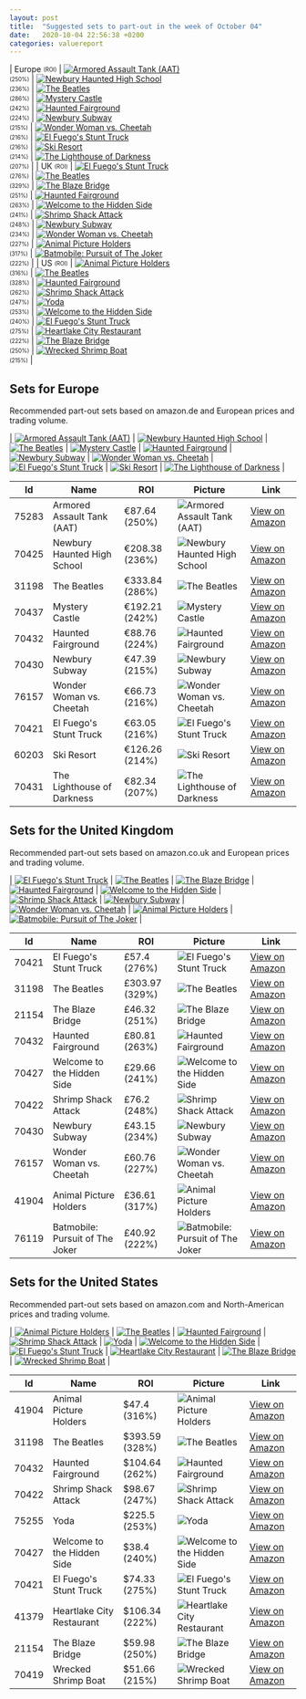 ```yaml
---
layout: post
title:  "Suggested sets to part-out in the week of October 04"
date:   2020-10-04 22:56:38 +0200
categories: valuereport
---
```


| Europe <sub><sup>(ROI)</sup></sub> | [![Armored Assault Tank (AAT)](https://images.brickset.com/sets/small/75283-1.jpg "Armored Assault Tank (AAT)")](https://www.amazon.de/dp/B081P5P1SM)<br><sub><sup>(250%)</sup></sub> | [![Newbury Haunted High School](https://images.brickset.com/sets/small/70425-1.jpg "Newbury Haunted High School")](https://www.amazon.de/dp/B07ND99DMZ)<br><sub><sup>(236%)</sup></sub> | [![The Beatles](https://images.brickset.com/sets/small/31198-1.jpg "The Beatles")](https://www.amazon.de/dp/B0858LSYXZ)<br><sub><sup>(286%)</sup></sub> | [![Mystery Castle](https://images.brickset.com/sets/small/70437-1.jpg "Mystery Castle")](https://www.amazon.de/dp/B0813RBV8X)<br><sub><sup>(242%)</sup></sub> | [![Haunted Fairground](https://images.brickset.com/sets/small/70432-1.jpg "Haunted Fairground")](https://www.amazon.de/dp/B07WD6385Y)<br><sub><sup>(224%)</sup></sub> | [![Newbury Subway](https://images.brickset.com/sets/small/70430-1.jpg "Newbury Subway")](https://www.amazon.de/dp/B07W5PTR8N)<br><sub><sup>(215%)</sup></sub> | [![Wonder Woman vs. Cheetah](https://images.brickset.com/sets/small/76157-1.jpg "Wonder Woman vs. Cheetah")](https://www.amazon.de/dp/B07YG91326)<br><sub><sup>(216%)</sup></sub> | [![El Fuego's Stunt Truck](https://images.brickset.com/sets/small/70421-1.jpg "El Fuego's Stunt Truck")](https://www.amazon.de/dp/B07NRT576H)<br><sub><sup>(216%)</sup></sub> | [![Ski Resort](https://images.brickset.com/sets/small/60203-1.jpg "Ski Resort")](https://www.amazon.de/dp/B07NZ6NBQW)<br><sub><sup>(214%)</sup></sub> | [![The Lighthouse of Darkness](https://images.brickset.com/sets/small/70431-1.jpg "The Lighthouse of Darkness")](https://www.amazon.de/dp/B07W8XYTS3)<br><sub><sup>(207%)</sup></sub> |
| UK <sub><sup>(ROI)</sup></sub> | [![El Fuego's Stunt Truck](https://images.brickset.com/sets/small/70421-1.jpg "El Fuego's Stunt Truck")](https://www.amazon.co.uk/dp/B07NRT576H)<br><sub><sup>(276%)</sup></sub> | [![The Beatles](https://images.brickset.com/sets/small/31198-1.jpg "The Beatles")](https://www.amazon.co.uk/dp/B0858LSYXZ)<br><sub><sup>(329%)</sup></sub> | [![The Blaze Bridge](https://images.brickset.com/sets/small/21154-1.jpg "The Blaze Bridge")](https://www.amazon.co.uk/dp/B07NDBGKPG)<br><sub><sup>(251%)</sup></sub> | [![Haunted Fairground](https://images.brickset.com/sets/small/70432-1.jpg "Haunted Fairground")](https://www.amazon.co.uk/dp/B07WD6385Y)<br><sub><sup>(263%)</sup></sub> | [![Welcome to the Hidden Side](https://images.brickset.com/sets/small/70427-1.jpg "Welcome to the Hidden Side")](https://www.amazon.co.uk/dp/B07WHFF8VG)<br><sub><sup>(241%)</sup></sub> | [![Shrimp Shack Attack](https://images.brickset.com/sets/small/70422-1.jpg "Shrimp Shack Attack")](https://www.amazon.co.uk/dp/B07Q1JZT5K)<br><sub><sup>(248%)</sup></sub> | [![Newbury Subway](https://images.brickset.com/sets/small/70430-1.jpg "Newbury Subway")](https://www.amazon.co.uk/dp/B07W5PTR8N)<br><sub><sup>(234%)</sup></sub> | [![Wonder Woman vs. Cheetah](https://images.brickset.com/sets/small/76157-1.jpg "Wonder Woman vs. Cheetah")](https://www.amazon.co.uk/dp/B07YG91326)<br><sub><sup>(227%)</sup></sub> | [![Animal Picture Holders](https://images.brickset.com/sets/small/41904-1.jpg "Animal Picture Holders")](https://www.amazon.co.uk/dp/B085YVNX24)<br><sub><sup>(317%)</sup></sub> | [![Batmobile: Pursuit of The Joker](https://images.brickset.com/sets/small/76119-1.jpg "Batmobile: Pursuit of The Joker")](https://www.amazon.co.uk/dp/B07KTV6FZV)<br><sub><sup>(222%)</sup></sub> |
| US <sub><sup>(ROI)</sup></sub> | [![Animal Picture Holders](https://images.brickset.com/sets/small/41904-1.jpg "Animal Picture Holders")](https://www.amazon.com/dp/B085YVNX24)<br><sub><sup>(316%)</sup></sub> | [![The Beatles](https://images.brickset.com/sets/small/31198-1.jpg "The Beatles")](https://www.amazon.com/dp/B0858LSYXZ)<br><sub><sup>(328%)</sup></sub> | [![Haunted Fairground](https://images.brickset.com/sets/small/70432-1.jpg "Haunted Fairground")](https://www.amazon.com/dp/B07WD6385Y)<br><sub><sup>(262%)</sup></sub> | [![Shrimp Shack Attack](https://images.brickset.com/sets/small/70422-1.jpg "Shrimp Shack Attack")](https://www.amazon.com/dp/B07Q1JZT5K)<br><sub><sup>(247%)</sup></sub> | [![Yoda](https://images.brickset.com/sets/small/75255-1.jpg "Yoda")](https://www.amazon.com/dp/B07NDB2SFH)<br><sub><sup>(253%)</sup></sub> | [![Welcome to the Hidden Side](https://images.brickset.com/sets/small/70427-1.jpg "Welcome to the Hidden Side")](https://www.amazon.com/dp/B07WHFF8VG)<br><sub><sup>(240%)</sup></sub> | [![El Fuego's Stunt Truck](https://images.brickset.com/sets/small/70421-1.jpg "El Fuego's Stunt Truck")](https://www.amazon.com/dp/B07NRT576H)<br><sub><sup>(275%)</sup></sub> | [![Heartlake City Restaurant](https://images.brickset.com/sets/small/41379-1.jpg "Heartlake City Restaurant")](https://www.amazon.com/dp/B07QVSBM3T)<br><sub><sup>(222%)</sup></sub> | [![The Blaze Bridge](https://images.brickset.com/sets/small/21154-1.jpg "The Blaze Bridge")](https://www.amazon.com/dp/B07NDBGKPG)<br><sub><sup>(250%)</sup></sub> | [![Wrecked Shrimp Boat](https://images.brickset.com/sets/small/70419-1.jpg "Wrecked Shrimp Boat")](https://www.amazon.com/dp/B07NRSSYLG)<br><sub><sup>(215%)</sup></sub> |

<!--more-->
## Sets for Europe
Recommended part-out sets based on amazon.de and European prices and trading volume.

| [![Armored Assault Tank (AAT)](https://images.brickset.com/sets/small/75283-1.jpg "Armored Assault Tank (AAT)")](https://www.amazon.de/dp/B081P5P1SM) | [![Newbury Haunted High School](https://images.brickset.com/sets/small/70425-1.jpg "Newbury Haunted High School")](https://www.amazon.de/dp/B07ND99DMZ) | [![The Beatles](https://images.brickset.com/sets/small/31198-1.jpg "The Beatles")](https://www.amazon.de/dp/B0858LSYXZ) | [![Mystery Castle](https://images.brickset.com/sets/small/70437-1.jpg "Mystery Castle")](https://www.amazon.de/dp/B0813RBV8X) | [![Haunted Fairground](https://images.brickset.com/sets/small/70432-1.jpg "Haunted Fairground")](https://www.amazon.de/dp/B07WD6385Y) | [![Newbury Subway](https://images.brickset.com/sets/small/70430-1.jpg "Newbury Subway")](https://www.amazon.de/dp/B07W5PTR8N) | [![Wonder Woman vs. Cheetah](https://images.brickset.com/sets/small/76157-1.jpg "Wonder Woman vs. Cheetah")](https://www.amazon.de/dp/B07YG91326) | [![El Fuego's Stunt Truck](https://images.brickset.com/sets/small/70421-1.jpg "El Fuego's Stunt Truck")](https://www.amazon.de/dp/B07NRT576H) | [![Ski Resort](https://images.brickset.com/sets/small/60203-1.jpg "Ski Resort")](https://www.amazon.de/dp/B07NZ6NBQW) | [![The Lighthouse of Darkness](https://images.brickset.com/sets/small/70431-1.jpg "The Lighthouse of Darkness")](https://www.amazon.de/dp/B07W8XYTS3) |


Id | Name | ROI | Picture | Link
---|---|---|---|---
75283 | Armored Assault Tank (AAT) | &#8364;87.64 (250%) | ![Armored Assault Tank (AAT)](https://images.brickset.com/sets/small/75283-1.jpg "Armored Assault Tank (AAT)") | [View on Amazon](B081P5P1SM)
70425 | Newbury Haunted High School | &#8364;208.38 (236%) | ![Newbury Haunted High School](https://images.brickset.com/sets/small/70425-1.jpg "Newbury Haunted High School") | [View on Amazon](B07ND99DMZ)
31198 | The Beatles | &#8364;333.84 (286%) | ![The Beatles](https://images.brickset.com/sets/small/31198-1.jpg "The Beatles") | [View on Amazon](B0858LSYXZ)
70437 | Mystery Castle | &#8364;192.21 (242%) | ![Mystery Castle](https://images.brickset.com/sets/small/70437-1.jpg "Mystery Castle") | [View on Amazon](B0813RBV8X)
70432 | Haunted Fairground | &#8364;88.76 (224%) | ![Haunted Fairground](https://images.brickset.com/sets/small/70432-1.jpg "Haunted Fairground") | [View on Amazon](B07WD6385Y)
70430 | Newbury Subway | &#8364;47.39 (215%) | ![Newbury Subway](https://images.brickset.com/sets/small/70430-1.jpg "Newbury Subway") | [View on Amazon](B07W5PTR8N)
76157 | Wonder Woman vs. Cheetah | &#8364;66.73 (216%) | ![Wonder Woman vs. Cheetah](https://images.brickset.com/sets/small/76157-1.jpg "Wonder Woman vs. Cheetah") | [View on Amazon](B07YG91326)
70421 | El Fuego's Stunt Truck | &#8364;63.05 (216%) | ![El Fuego's Stunt Truck](https://images.brickset.com/sets/small/70421-1.jpg "El Fuego's Stunt Truck") | [View on Amazon](B07NRT576H)
60203 | Ski Resort | &#8364;126.26 (214%) | ![Ski Resort](https://images.brickset.com/sets/small/60203-1.jpg "Ski Resort") | [View on Amazon](B07NZ6NBQW)
70431 | The Lighthouse of Darkness | &#8364;82.34 (207%) | ![The Lighthouse of Darkness](https://images.brickset.com/sets/small/70431-1.jpg "The Lighthouse of Darkness") | [View on Amazon](B07W8XYTS3)

## Sets for the United Kingdom
Recommended part-out sets based on amazon.co.uk and European prices and trading volume.

| [![El Fuego's Stunt Truck](https://images.brickset.com/sets/small/70421-1.jpg "El Fuego's Stunt Truck")](https://www.amazon.co.uk/dp/B07NRT576H) | [![The Beatles](https://images.brickset.com/sets/small/31198-1.jpg "The Beatles")](https://www.amazon.co.uk/dp/B0858LSYXZ) | [![The Blaze Bridge](https://images.brickset.com/sets/small/21154-1.jpg "The Blaze Bridge")](https://www.amazon.co.uk/dp/B07NDBGKPG) | [![Haunted Fairground](https://images.brickset.com/sets/small/70432-1.jpg "Haunted Fairground")](https://www.amazon.co.uk/dp/B07WD6385Y) | [![Welcome to the Hidden Side](https://images.brickset.com/sets/small/70427-1.jpg "Welcome to the Hidden Side")](https://www.amazon.co.uk/dp/B07WHFF8VG) | [![Shrimp Shack Attack](https://images.brickset.com/sets/small/70422-1.jpg "Shrimp Shack Attack")](https://www.amazon.co.uk/dp/B07Q1JZT5K) | [![Newbury Subway](https://images.brickset.com/sets/small/70430-1.jpg "Newbury Subway")](https://www.amazon.co.uk/dp/B07W5PTR8N) | [![Wonder Woman vs. Cheetah](https://images.brickset.com/sets/small/76157-1.jpg "Wonder Woman vs. Cheetah")](https://www.amazon.co.uk/dp/B07YG91326) | [![Animal Picture Holders](https://images.brickset.com/sets/small/41904-1.jpg "Animal Picture Holders")](https://www.amazon.co.uk/dp/B085YVNX24) | [![Batmobile: Pursuit of The Joker](https://images.brickset.com/sets/small/76119-1.jpg "Batmobile: Pursuit of The Joker")](https://www.amazon.co.uk/dp/B07KTV6FZV) |


Id | Name | ROI | Picture | Link
---|---|---|---|---
70421 | El Fuego's Stunt Truck | &#163;57.4 (276%) | ![El Fuego's Stunt Truck](https://images.brickset.com/sets/small/70421-1.jpg "El Fuego's Stunt Truck") | [View on Amazon](B07NRT576H)
31198 | The Beatles | &#163;303.97 (329%) | ![The Beatles](https://images.brickset.com/sets/small/31198-1.jpg "The Beatles") | [View on Amazon](B0858LSYXZ)
21154 | The Blaze Bridge | &#163;46.32 (251%) | ![The Blaze Bridge](https://images.brickset.com/sets/small/21154-1.jpg "The Blaze Bridge") | [View on Amazon](B07NDBGKPG)
70432 | Haunted Fairground | &#163;80.81 (263%) | ![Haunted Fairground](https://images.brickset.com/sets/small/70432-1.jpg "Haunted Fairground") | [View on Amazon](B07WD6385Y)
70427 | Welcome to the Hidden Side | &#163;29.66 (241%) | ![Welcome to the Hidden Side](https://images.brickset.com/sets/small/70427-1.jpg "Welcome to the Hidden Side") | [View on Amazon](B07WHFF8VG)
70422 | Shrimp Shack Attack | &#163;76.2 (248%) | ![Shrimp Shack Attack](https://images.brickset.com/sets/small/70422-1.jpg "Shrimp Shack Attack") | [View on Amazon](B07Q1JZT5K)
70430 | Newbury Subway | &#163;43.15 (234%) | ![Newbury Subway](https://images.brickset.com/sets/small/70430-1.jpg "Newbury Subway") | [View on Amazon](B07W5PTR8N)
76157 | Wonder Woman vs. Cheetah | &#163;60.76 (227%) | ![Wonder Woman vs. Cheetah](https://images.brickset.com/sets/small/76157-1.jpg "Wonder Woman vs. Cheetah") | [View on Amazon](B07YG91326)
41904 | Animal Picture Holders | &#163;36.61 (317%) | ![Animal Picture Holders](https://images.brickset.com/sets/small/41904-1.jpg "Animal Picture Holders") | [View on Amazon](B085YVNX24)
76119 | Batmobile: Pursuit of The Joker | &#163;40.92 (222%) | ![Batmobile: Pursuit of The Joker](https://images.brickset.com/sets/small/76119-1.jpg "Batmobile: Pursuit of The Joker") | [View on Amazon](B07KTV6FZV)

## Sets for the United States
Recommended part-out sets based on amazon.com and North-American prices and trading volume.

| [![Animal Picture Holders](https://images.brickset.com/sets/small/41904-1.jpg "Animal Picture Holders")](https://www.amazon.com/dp/B085YVNX24) | [![The Beatles](https://images.brickset.com/sets/small/31198-1.jpg "The Beatles")](https://www.amazon.com/dp/B0858LSYXZ) | [![Haunted Fairground](https://images.brickset.com/sets/small/70432-1.jpg "Haunted Fairground")](https://www.amazon.com/dp/B07WD6385Y) | [![Shrimp Shack Attack](https://images.brickset.com/sets/small/70422-1.jpg "Shrimp Shack Attack")](https://www.amazon.com/dp/B07Q1JZT5K) | [![Yoda](https://images.brickset.com/sets/small/75255-1.jpg "Yoda")](https://www.amazon.com/dp/B07NDB2SFH) | [![Welcome to the Hidden Side](https://images.brickset.com/sets/small/70427-1.jpg "Welcome to the Hidden Side")](https://www.amazon.com/dp/B07WHFF8VG) | [![El Fuego's Stunt Truck](https://images.brickset.com/sets/small/70421-1.jpg "El Fuego's Stunt Truck")](https://www.amazon.com/dp/B07NRT576H) | [![Heartlake City Restaurant](https://images.brickset.com/sets/small/41379-1.jpg "Heartlake City Restaurant")](https://www.amazon.com/dp/B07QVSBM3T) | [![The Blaze Bridge](https://images.brickset.com/sets/small/21154-1.jpg "The Blaze Bridge")](https://www.amazon.com/dp/B07NDBGKPG) | [![Wrecked Shrimp Boat](https://images.brickset.com/sets/small/70419-1.jpg "Wrecked Shrimp Boat")](https://www.amazon.com/dp/B07NRSSYLG) |


Id | Name | ROI | Picture | Link
---|---|---|---|---
41904 | Animal Picture Holders | &#36;47.4 (316%) | ![Animal Picture Holders](https://images.brickset.com/sets/small/41904-1.jpg "Animal Picture Holders") | [View on Amazon](B085YVNX24)
31198 | The Beatles | &#36;393.59 (328%) | ![The Beatles](https://images.brickset.com/sets/small/31198-1.jpg "The Beatles") | [View on Amazon](B0858LSYXZ)
70432 | Haunted Fairground | &#36;104.64 (262%) | ![Haunted Fairground](https://images.brickset.com/sets/small/70432-1.jpg "Haunted Fairground") | [View on Amazon](B07WD6385Y)
70422 | Shrimp Shack Attack | &#36;98.67 (247%) | ![Shrimp Shack Attack](https://images.brickset.com/sets/small/70422-1.jpg "Shrimp Shack Attack") | [View on Amazon](B07Q1JZT5K)
75255 | Yoda | &#36;225.5 (253%) | ![Yoda](https://images.brickset.com/sets/small/75255-1.jpg "Yoda") | [View on Amazon](B07NDB2SFH)
70427 | Welcome to the Hidden Side | &#36;38.4 (240%) | ![Welcome to the Hidden Side](https://images.brickset.com/sets/small/70427-1.jpg "Welcome to the Hidden Side") | [View on Amazon](B07WHFF8VG)
70421 | El Fuego's Stunt Truck | &#36;74.33 (275%) | ![El Fuego's Stunt Truck](https://images.brickset.com/sets/small/70421-1.jpg "El Fuego's Stunt Truck") | [View on Amazon](B07NRT576H)
41379 | Heartlake City Restaurant | &#36;106.34 (222%) | ![Heartlake City Restaurant](https://images.brickset.com/sets/small/41379-1.jpg "Heartlake City Restaurant") | [View on Amazon](B07QVSBM3T)
21154 | The Blaze Bridge | &#36;59.98 (250%) | ![The Blaze Bridge](https://images.brickset.com/sets/small/21154-1.jpg "The Blaze Bridge") | [View on Amazon](B07NDBGKPG)
70419 | Wrecked Shrimp Boat | &#36;51.66 (215%) | ![Wrecked Shrimp Boat](https://images.brickset.com/sets/small/70419-1.jpg "Wrecked Shrimp Boat") | [View on Amazon](B07NRSSYLG)

